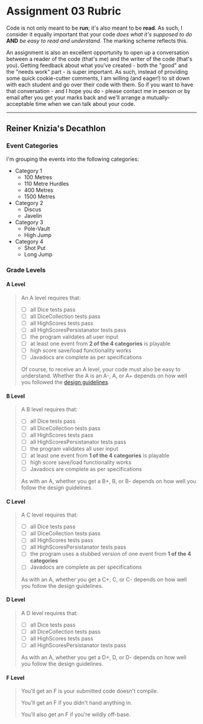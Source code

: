 # Assignment 03 Rubric

Code is not only meant to be **run**; it's also meant to be **read**. As such, I consider it equally important that your code _does what it's supposed to do_ **AND** _be easy to read and understand_. The marking scheme reflects this.

An assignment is also an excellent opportunity to open up a conversation between a reader of the code (that's me) and the writer of the code (that's you). Getting feedback about what you've created - both the "good" and the "needs work" part - is super important. As such, instead of providing some quick cookie-cutter comments, I am willing (and eager!) to sit down with each student and go over their code with them. So if you want to have that conversation - and I hope you do - please contact me in person or by email after you get your marks back and we'll arrange a mutually-acceptable time when we can talk about your code.

---

## Reiner Knizia's Decathlon

### Event Categories

I'm grouping the events into the following categories:

- Category 1
  - 100 Metres
  - 110 Metre Hurdles
  - 400 Metres
  - 1500 Metres
- Category 2
  - Discus
  - Javelin
- Category 3
  - Pole-Vault
  - High Jump
- Category 4
  - Shot Put
  - Long Jump

### Grade Levels

#### A Level

> An A level requires that:
>
> - [ ] all Dice tests pass
> - [ ] all DiceCollection tests pass
> - [ ] all HighScores tests pass
> - [ ] all HighScoresPersistanator tests pass
> - [ ] the program validates all user input
> - [ ] at least one event from **2 of the 4 categories** is playable
> - [ ] high score save/load functionality works
> - [ ] Javadocs are complete as per specifications
>
> Of course, to receive an A level, your code must also be easy to understand. Whether the A is an A-, A, or A+ depends on how well you followed the [design guidelines](design.guidelines.md).

#### B Level

> A B level requires that:
>
> - [ ] all Dice tests pass
> - [ ] all DiceCollection tests pass
> - [ ] all HighScores tests pass
> - [ ] all HighScoresPersistanator tests pass
> - [ ] the program validates all user input
> - [ ] at least one event from **1 of the 4 categories** is playable
> - [ ] high score save/load functionality works
> - [ ] Javadocs are complete as per specifications
>
> As with an A, whether you get a B+, B, or B- depends on how well you follow the design guidelines.

#### C Level

> A C level requires that:
>
> - [ ] all Dice tests pass
> - [ ] all DiceCollection tests pass
> - [ ] all HighScores tests pass
> - [ ] all HighScoresPersistanator tests pass
> - [ ] the program uses a stubbed version of one event from **1 of the 4 categories**
> - [ ] Javadocs are complete as per specifications
>
> As with an A, whether you get a C+, C, or C- depends on how well you follow the design guidelines.

#### D Level

> A D level requires that:
>
> - [ ] all Dice tests pass
> - [ ] all DiceCollection tests pass
> - [ ] all HighScores tests pass
> - [ ] all HighScoresPersistanator tests pass
>
> As with an A, whether you get a D+, D, or D- depends on how well you follow the design guidelines.

#### F Level

> You'll get an F is your submitted code doesn't compile.
>
> You'll get an F if you didn't hand anything in.
>
> You'll also get an F if you're wildly off-base.
